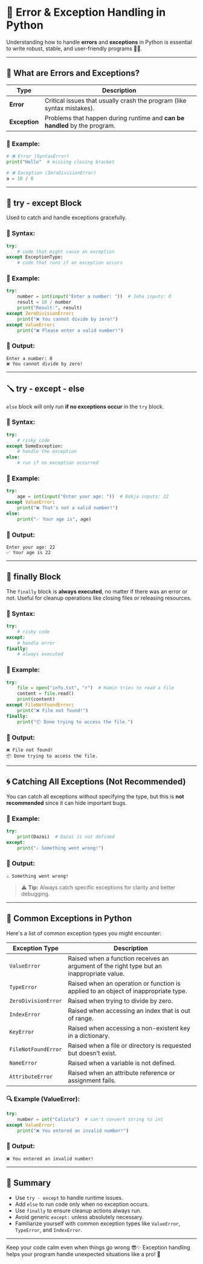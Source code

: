 # 🐍 Error & Exception Handling in Python

Understanding how to handle **errors** and **exceptions** in Python is essential to write robust, stable, and user-friendly programs 🚫✅.

---

## 📌 What are Errors and Exceptions?

| Type       | Description                                                                 |
|------------|-----------------------------------------------------------------------------|
| **Error**      | Critical issues that usually crash the program (like syntax mistakes).       |
| **Exception**  | Problems that happen during runtime and **can be handled** by the program.   |

### 🧠 Example:
```python
# ❌ Error (SyntaxError)
print("Hello"  # missing closing bracket

# ❌ Exception (ZeroDivisionError)
a = 10 / 0
```

---

## 🔧 try - except Block

Used to catch and handle exceptions gracefully.

### 📎 Syntax:
```python
try:
    # code that might cause an exception
except ExceptionType:
    # code that runs if an exception occurs
```

### 👀 Example:
```python
try:
    number = int(input("Enter a number: "))  # Jeha inputs: 0
    result = 10 / number
    print("Result:", result)
except ZeroDivisionError:
    print("❌ You cannot divide by zero!")
except ValueError:
    print("❌ Please enter a valid number!")
```

### 🧾 Output:
```
Enter a number: 0
❌ You cannot divide by zero!
```

---

## 🪛 try - except - else

`else` block will only run **if no exceptions occur** in the `try` block.

### 📎 Syntax:
```python
try:
    # risky code
except SomeException:
    # handle the exception
else:
    # run if no exception occurred
```

### 👀 Example:
```python
try:
    age = int(input("Enter your age: "))  # Dokja inputs: 22
except ValueError:
    print("❌ That's not a valid number!")
else:
    print("✅ Your age is", age)
```

### 🧾 Output:
```
Enter your age: 22
✅ Your age is 22
```

---

## 🧹 finally Block

The `finally` block is **always executed**, no matter if there was an error or not. Useful for cleanup operations like closing files or releasing resources.

### 📎 Syntax:
```python
try:
    # risky code
except:
    # handle error
finally:
    # always executed
```

### 👀 Example:
```python
try:
    file = open("info.txt", "r")  # Hamin tries to read a file
    content = file.read()
    print(content)
except FileNotFoundError:
    print("❌ File not found!")
finally:
    print("📦 Done trying to access the file.")
```

### 🧾 Output:
```
❌ File not found!
📦 Done trying to access the file.
```

---

## 🌀 Catching All Exceptions (Not Recommended)

You can catch all exceptions without specifying the type, but this is **not recommended** since it can hide important bugs.

### 👀 Example:
```python
try:
    print(Dazai)  # Dazai is not defined
except:
    print("⚠️ Something went wrong!")
```

### 🧾 Output:
```
⚠️ Something went wrong!
```

> ⚠️ **Tip:** Always catch specific exceptions for clarity and better debugging.

---

## 🧩 Common Exceptions in Python

Here's a list of common exception types you might encounter:

| Exception Type         | Description |
|------------------------|-------------|
| `ValueError`           | Raised when a function receives an argument of the right type but an inappropriate value. |
| `TypeError`            | Raised when an operation or function is applied to an object of inappropriate type. |
| `ZeroDivisionError`    | Raised when trying to divide by zero. |
| `IndexError`           | Raised when accessing an index that is out of range. |
| `KeyError`             | Raised when accessing a non-existent key in a dictionary. |
| `FileNotFoundError`    | Raised when a file or directory is requested but doesn’t exist. |
| `NameError`            | Raised when a variable is not defined. |
| `AttributeError`       | Raised when an attribute reference or assignment fails. |

### 🔍 Example (ValueError):
```python
try:
    number = int("Calista")  # can't convert string to int
except ValueError:
    print("❌ You entered an invalid number!")
```

### 🧾 Output:
```
❌ You entered an invalid number!
```

---

## 🧠 Summary

- Use `try - except` to handle runtime issues.
- Add `else` to run code only when no exception occurs.
- Use `finally` to ensure cleanup actions always run.
- Avoid generic `except:` unless absolutely necessary.
- Familiarize yourself with common exception types like `ValueError`, `TypeError`, and `IndexError`.

---

Keep your code calm even when things go wrong 😎✨
Exception handling helps your program handle unexpected situations like a pro! 💪

